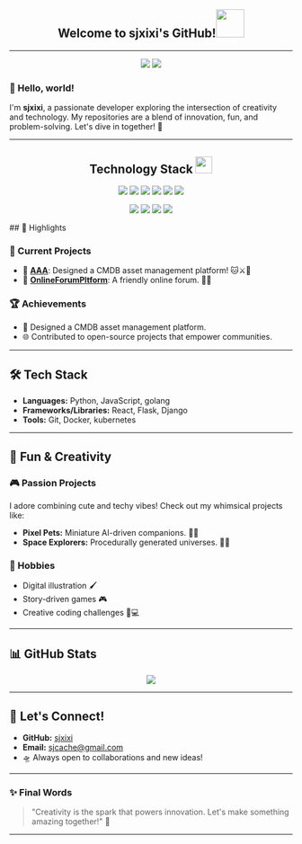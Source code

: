 <h2 align="center">Welcome to sjxixi's GitHub!<img src="https://media.giphy.com/media/mGcNjsfWAjY5AEZNw6/giphy.gif" width="50"></h2>

---
<p align = "center">
  <img src = "https://github-readme-stats.vercel.app/api?username=sjxixi&show_icons=true&theme=tokyonight&line_height=27">
  <img src = "https://github-readme-stats.vercel.app/api/top-langs/?username=sjxixi&theme=radicalt">
</p>

### 👋 Hello, world!
I'm **sjxixi**, a passionate developer exploring the intersection of creativity and technology. My repositories are a blend of innovation, fun, and problem-solving. Let's dive in together! 🚀

---
<p align="center">
<h2 align="center">Technology Stack <img src="https://media.giphy.com/media/WUlplcMpOCEmTGBtBW/giphy.gif" width="30"></h2>
<p align="center">
<img src="https://img.shields.io/badge/-JavaScript-black?style=flat-square&logo=javascript"/>
<img src="https://img.shields.io/badge/-Nodejs-black?style=flat-square&logo=Node.js"/>
<img src="https://img.shields.io/badge/-MongoDB-black?style=flat-square&logo=mongodb"/>
<img src="https://img.shields.io/badge/-MySQL-black?style=flat-square&logo=mysql"/>
<img src="https://img.shields.io/badge/-Git-black?style=flat-square&logo=git"/>
<img src="https://img.shields.io/badge/-GitHub-black?style=flat-square&logo=github"/>
</p>

<p align="center">
<img src="https://img.shields.io/badge/-java-E34A86?style=flat-square&logo=java"/>
<img src="https://img.shields.io/badge/-C++-00599C?style=flat-square&logo=c"/>
<img src="https://img.shields.io/badge/-HTML5-E34F26?style=flat-square&logo=html5&logoColor=white"/>
<img src="https://img.shields.io/badge/-Bootstrap-563D7C?style=flat-square&logo=bootstrap"/>
</p>
## 🌟 Highlights

### 🔭 Current Projects
- 🐾 [**AAA**](https://github.com/sjxixi/AAA): Designed a CMDB asset management platform! 🐱⚔️🐶
- 🤖 [**OnlineForumPltform**](https://github.com/sjxixi/OnlineForumPltform): A friendly online forum. 💬✨

### 🏆 Achievements
- 🌈 Designed a CMDB asset management platform.
- 🌐 Contributed to open-source projects that empower communities.

---

## 🛠️ Tech Stack

- **Languages:** Python, JavaScript, golang
- **Frameworks/Libraries:** React, Flask, Django
- **Tools:** Git, Docker, kubernetes

---

## 💖 Fun & Creativity

### 🎮 Passion Projects
I adore combining cute and techy vibes! Check out my whimsical projects like:
- **Pixel Pets:** Miniature AI-driven companions. 🐾🤖
- **Space Explorers:** Procedurally generated universes. 🌌✨

### 🌟 Hobbies
- Digital illustration 🖌️
- Story-driven games 🎮
- Creative coding challenges 🎨💻

---

## 📊 GitHub Stats

<p align = "center">
  <img src = "https://github-readme-streak-stats.herokuapp.com?user=sjxixi&theme=microsoft-dark">
</p>

---

## 🌌 Let's Connect!
- **GitHub:** [sjxixi](https://github.com/sjxixi)
- **Email:** sjcache@gmail.com
- 🛸 Always open to collaborations and new ideas!

---

### ✨ Final Words
> "Creativity is the spark that powers innovation. Let's make something amazing together!" 🌟

---

